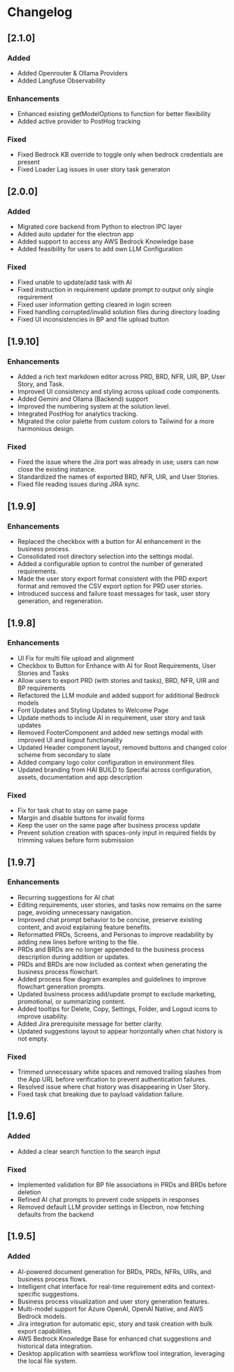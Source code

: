 # Changelog

## [2.1.0]

### Added

- Added Openrouter & Ollama Providers
- Added Langfuse Observability

### Enhancements

- Enhanced existing getModelOptions to function for better flexibility
- Added active provider to PostHog tracking

### Fixed

- Fixed Bedrock KB override to toggle only when bedrock credentials are present
- Fixed Loader Lag issues in user story task generaton

## [2.0.0]

### Added

- Migrated core backend from Python to electron IPC layer
- Added auto updater for the electron app
- Added support to access any AWS Bedrock Knowledge base
- Added feasibility for users to add own LLM Configuration

### Fixed

- Fixed unable to update/add task with AI
- Fixed instruction in requirement update prompt to output only single requirement
- Fixed user information getting cleared in login screen
- Fixed handling corrupted/invalid solution files during directory loading
- Fixed UI inconsistencies in BP and file upload button

## [1.9.10]

### Enhancements

- Added a rich text markdown editor across PRD, BRD, NFR, UIR, BP, User Story, and Task.
- Improved UI consistency and styling across upload code components.
- Added Gemini and Ollama (Backend) support
- Improved the numbering system at the solution level.
- Integrated PostHog for analytics tracking.
- Migrated the color palette from custom colors to Tailwind for a more harmonious design.

### Fixed

- Fixed the issue where the Jira port was already in use; users can now close the existing instance.
- Standardized the names of exported BRD, NFR, UIR, and User Stories.
- Fixed file reading issues during JIRA sync.

## [1.9.9]

### Enhancements

- Replaced the checkbox with a button for AI enhancement in the business process.
- Consolidated root directory selection into the settings modal.
- Added a configurable option to control the number of generated requirements.
- Made the user story export format consistent with the PRD export format and removed the CSV export option for PRD user stories.
- Introduced success and failure toast messages for task, user story generation, and regeneration.

## [1.9.8]

### Enhancements

- UI Fix for multi file upload and alignment
- Checkbox to Button for Enhance with AI for Root Requirements, User Stories and Tasks
- Allow users to export PRD (with stories and tasks), BRD, NFR, UIR and BP requirements
- Refactored the LLM module and added support for additional Bedrock models
- Font Updates and Styling Updates to Welcome Page
- Update methods to include AI in requirement, user story and task updates
- Removed FooterComponent and added new settings modal with improved UI and logout functionality
- Updated Header component layout, removed buttons and changed color scheme from secondary to slate
- Added company logo color configuration in environment files
- Updated branding from HAI BUILD to Specifai across configuration, assets, documentation and app description

### Fixed

- Fix for task chat to stay on same page
- Margin and disable buttons for invalid forms
- Keep the user on the same page after business process update
- Prevent solution creation with spaces-only input in required fields by trimming values before form submission

## [1.9.7]

### Enhancements

- Recurring suggestions for AI chat
- Editing requirements, user stories, and tasks now remains on the same page, avoiding unnecessary navigation.
- Improved chat prompt behavior to be concise, preserve existing content, and avoid explaining feature benefits.
- Reformatted PRDs, Screens, and Personas to improve readability by adding new lines before writing to the file.
- PRDs and BRDs are no longer appended to the business process description during addition or updates.
- PRDs and BRDs are now included as context when generating the business process flowchart.
- Added process flow diagram examples and guidelines to improve flowchart generation prompts.
- Updated business process add/update prompt to exclude marketing, promotional, or summarizing content.
- Added tooltips for Delete, Copy, Settings, Folder, and Logout icons to improve usability.
- Added Jira prerequisite message for better clarity.
- Updated suggestions layout to appear horizontally when chat history is not empty.

### Fixed

- Trimmed unnecessary white spaces and removed trailing slashes from the App URL before verification to prevent authentication failures.
- Resolved issue where chat history was disappearing in User Story.
- Fixed task chat breaking due to payload validation failure.

## [1.9.6]

### Added

- Added a clear search function to the search input

### Fixed

- Implemented validation for BP file associations in PRDs and BRDs before deletion
- Refined AI chat prompts to prevent code snippets in responses
- Removed default LLM provider settings in Electron, now fetching defaults from the backend

## [1.9.5]

### Added

- AI-powered document generation for BRDs, PRDs, NFRs, UIRs, and business process flows.
- Intelligent chat interface for real-time requirement edits and context-specific suggestions.
- Business process visualization and user story generation features.
- Multi-model support for Azure OpenAI, OpenAI Native, and AWS Bedrock models.
- Jira integration for automatic epic, story and task creation with bulk export capabilities.
- AWS Bedrock Knowledge Base for enhanced chat suggestions and historical data integration.
- Desktop application with seamless workflow tool integration, leveraging the local file system.
